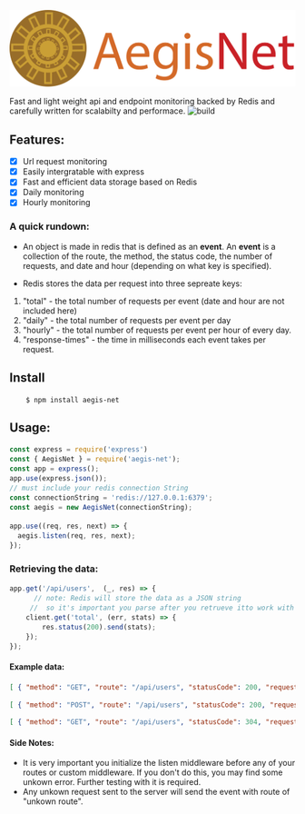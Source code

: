 ![Logo](misc/AegisNet-logo.png)


Fast and light weight api and endpoint monitoring backed by Redis and carefully written for scalabilty and performace.
![build](https://github.com/nishgowda/AegisNet/workflows/build/badge.svg)

## Features:
- [X] Url request monitoring
- [X] Easily intergratable with express
- [X] Fast and efficient data storage based on Redis
- [X] Daily monitoring
- [X] Hourly monitoring

### A quick rundown:
* An object is made in redis that is defined as an **event**. An **event** is a collection of the route, the method, the status code, the number of requests, and date and hour (depending on what key is specified).

* Redis stores the data per request into three sepreate keys:
 1. "total" - the total number of requests per event (date and hour are not included here)
 2. "daily" - the total number of requests per event per day
 3. "hourly" - the total number of requests per event per hour of every day.
 4. "response-times" - the time in milliseconds each event takes per request. 
 

## Install
``` 
    $ npm install aegis-net
```

## Usage:
``` javascript
const express = require('express')
const { AegisNet } = require('aegis-net');
const app = express();
app.use(express.json());
// must include your redis connection String
const connectionString = 'redis://127.0.0.1:6379';
const aegis = new AegisNet(connectionString);

app.use((req, res, next) => {
  aegis.listen(req, res, next);
});
```

### Retrieving the data:
```javascript
app.get('/api/users',  (_, res) => {
      // note: Redis will store the data as a JSON string 
     //  so it's important you parse after you retrueve itto work with it.
    client.get('total', (err, stats) => {
        res.status(200).send(stats);
    });
});

```

#### Example data:

``` JSON
[ { "method": "GET", "route": "/api/users", "statusCode": 200, "requests": 10 }]

```
``` JSON
[ { "method": "POST", "route": "/api/users", "statusCode": 200, "requests": 5, "date": "9/20/2020" }]

```
``` JSON
[ { "method": "GET", "route": "/api/users", "statusCode": 304, "requests": 2, "date": "9/20/2020", "hour": "12" }]

```
#### Side Notes:
- It is very important you initialize the listen middleware before any of your routes or custom middleware. If you don't do this, you may find some unkown error. Further testing with it is required.
 - Any unkown request sent to the server will send the event with route of "unkown route".




